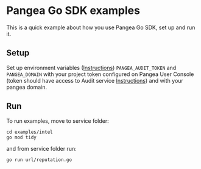 # Pangea Go SDK examples

This is a quick example about how you use Pangea Go SDK, set up and run it.

## Setup

Set up environment variables ([Instructions](https://pangea.cloud/docs/getting-started/integrate/#set-environment-variables)) `PANGEA_AUDIT_TOKEN` and `PANGEA_DOMAIN` with your project token configured on Pangea User Console (token should have access to Audit service [Instructions](https://pangea.cloud/docs/getting-started/configure-services/#configure-a-pangea-service)) and with your pangea domain.

## Run

To run examples, move to service folder:
```
cd examples/intel
go mod tidy
```

and from service folder run:

```
go run url/reputation.go
```
